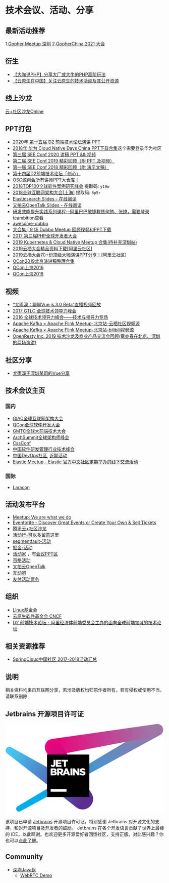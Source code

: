 # 技术会议、活动、分享

## 最新活动推荐
1.[Gopher Meetup 深圳](https://mp.weixin.qq.com/s/8VvCrEyAwbK32CVP3eNP2g)
2.[GopherChina 2021 大会](https://www.bagevent.com/event/7298467)


## 衍生
* [【大咖说PHP】分享大厂或大牛的PHP高阶玩法](https://github.com/baiyutang/awesome-php-meetup)
* [【云原生在中国】关注云原生的技术活动及其公开资源](https://github.com/baiyutang/awesome-cloud-native-events)

## 线上沙龙
[云+社区沙龙Online](https://cloud.tencent.com/developer/salon)

## PPT打包
* [2020年 第十五届 D2 前端技术论坛演讲 PPT](https://github.com/d2forum/15th)
* [2018年 华为 Cloud Native Days China PPT下载合集](https://bbs.huaweicloud.com/forum/thread-10665-1-1.html)这个需要登录华为社区
* [第三届 SEE Conf 2020 讲稿 PPT && 视频](https://www.yuque.com/seeconf/2020/slide)
* [第二届 SEE Conf 2019 精彩回顾（附 PPT 及视频）](https://www.yuque.com/seeconf/content/kbnzac)
* [第一届 SEE Conf 2018 精彩回顾（附 演示文稿）](https://www.yuque.com/seeconf/content/highlights)
* [第十四届D2前端技术论坛「创心」](https://github.com/d2forum/14th)
* [OSC源创会所有讲师PPT大仓库！](https://gitee.com/OSCYuanChuangHui/2018_lecturer_ppt)
* [2018TOP100全球软件案例研究峰会]( https://pan.baidu.com/s/1OyT4ahErtslMhgiv3yYtig) 提取码: <code>y19w</code>
* [2018全球互联网架构大会[上海]](https://pan.baidu.com/s/1WVrWqS0MTvoD9sAW6iOlnQ) 提取码: <code>8p5r</code>
* [Elasticsearch Slides - 在线阅读](https://elasticsearch.cn/slides/)
* [又拍云OpenTalk Slides - 在线阅读](https://opentalk.upyun.com/)
* [研发效能提升实践系列课程--阿里巴巴敏捷教练何勉、张燎，需要登录teambition查看](https://www.teambition.com/project/5cec95108eb42a001972fc3b/tasks/scrum/5cec951137be42001ae38f7a)
* [awesome-dubbo](https://github.com/dubbo/awesome-dubbo)
* [大合集 | 9 场 Dubbo Meetup 回顾视频和PPT下载](http://1t.click/xmd)
* [2017 第三届PHP全球开发者大会](https://github.com/devlinkcn/ppts_for_php2017)
* [2019 Kubernetes & Cloud Native Meetup 合集(待补充深圳站)](https://mp.weixin.qq.com/s/KDQKPf6E-8Usj7jXsSXynQ)
* [2019云栖大会精品资料下载[阿里云社区]](https://developer.aliyun.com/article/719452?groupCode=tech_library)
* [2019云栖大会70+份顶级大咖演讲PPT分享！[阿里云社区]](https://yq.aliyun.com/articles/720347)
* [QCon2019北京演讲稿整理合集](https://github.com/QConChina/QConBeijing2019)
* [QCon上海2016](https://github.com/QConChina/QConShanghai2016)
* [QCon上海2018](https://github.com/QConChina/QConShanghai2018)
## 视频
* [“尤雨溪：聊聊Vue.js 3.0 Beta”直播视频回放](https://juejin.im/e/vue-3)
* [2017 GTLC 全球技术领导力峰会](https://daxue.qq.com/content/content/id/3384)
* [2016 全球技术领导力峰会——技术与领导力专场](https://daxue.qq.com/content/content/id/2732)
* [Apache Kafka × Apache Flink Meetup-北京站-云栖社区视频源](https://yq.aliyun.com/live/981)
* [Apache Kafka × Apache Flink Meetup-北京站-bilibili视频源](https://space.bilibili.com/33807709)
* [OpenResty Inc. 2019 技术沙龙及商业产品交流会回顾(章亦春在北京、深圳的两场演讲)](https://blog.openresty.com.cn/cn/2019-openresty-inc-con-review/)

## 社区分享
* [尤雨溪于深圳某司的Vue分享](https://juejin.im/post/5cf7699751882574805994c5)

## 技术会议主页
### 国内
* [GIAC全球互联网架构大会](http://www.thegiac.com/index.php)
* [QCon全球软件开发大会](https://2019.qconbeijing.com/)
* [GMTC全球大前端技术大会](https://gmtc2019.geekbang.org/)
* [ArchSummit全球架构师峰会](https://sz2019.archsummit.com/)
* [CssConf](http://cssconf.org/)
* [中国软件研发管理行业技术峰会](http://www.csdisummit.com/)
* [中国DevOps社区](https://DevOpsChina.org),  [近期活动](https://www.hdb.com/u/bqaf3u.html)
* [Elastic Meetup - Elastic 官方中文社区定期举办的线下交流活动](https://meetup.elasticsearch.cn/event/index.html)
### 国际
* [Laracon](https://laracon.net/)

## 活动发布平台
* [Meetup: We are what we do](https://www.meetup.com/)
* [Eventbrite - Discover Great Events or Create Your Own & Sell Tickets](https://www.eventbrite.com/)
* [腾讯云+社区沙龙](https://cloud.tencent.com/developer/salon)
* [活动行-可以多留意这里](http://www.huodongxing.com/)
* [segmentfault-活动](https://segmentfault.com/events)
* [掘金-活动](https://juejin.im/events/all)
* [活动家](https://www.huodongjia.com/) ，有[会议PPT区](https://doc.huodongjia.com/)
* [百格活动](https://www.bagevent.com/)
* [又拍云OpenTalk](https://opentalk.upyun.com/)
* [互动吧](https://www.hdb.com/)
* [友付活动票务](https://yoopay.cn/collect/search/event)
## 组织
* [Linux基金会](https://linuxfoundation.cn/)
* [云原生软件基金会 CNCF ](https://www.cncf.io/)
* [D2 前端技术论坛 - 阿里经济体前端委员会主办的面向全球前端领域的技术论坛 ](https://github.com/d2forum)

## 相关资源推荐
* [SpringCloud中国社区 2017-2018活动汇总](https://github.com/SpringCloud/spring-cloud-document)

## 说明
相关资料均来自互联网分享，若涉及版权均归原作者所有，若有侵权或使用不当，请联系删除

## Jetbrains 开源项目许可证
![Jetbrains](jetbrains-variant-4.svg)

该项目已申请 [Jetbrains](https://www.jetbrains.com/?from=meetup) 开源项目许可证，特别感谢 Jetbrains 对开源文化的支持，和对开源项目及开发者的鼓励。
Jetbrains 在各个开发语言贡献了世界上最棒的 IDE，以此鸣谢。也欢迎更多开源爱好者回馈社区，支持正版。对此感兴趣？你也可以[点此了解](https://www.jetbrains.com/zh-cn/community/opensource/#support)。


## Community
* [深圳Java组](http://szjug.github.io/)
    - [WebRTC Demo](https://github.com/marcplouhinec/webrtcdemo/)
